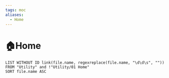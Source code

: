```yaml
---
tags: moc
aliases: 
  - Home
---
```


# 🏠Home
```dataview
LIST WITHOUT ID link(file.name, regexreplace(file.name, "\d\d\s", "")) FROM "Utility" and !"Utility/01 Home"
SORT file.name ASC
```

